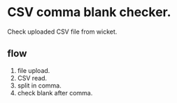 # CSV comma blank checker.
Check uploaded CSV file from wicket.

## flow
1. file upload.
2. CSV read.
3. split in comma.
4. check blank after comma.
